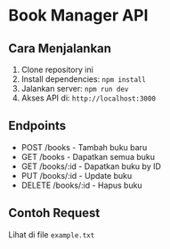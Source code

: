 # Book Manager API

## Cara Menjalankan
1. Clone repository ini
2. Install dependencies: `npm install`
3. Jalankan server: `npm run dev`
4. Akses API di: `http://localhost:3000`

## Endpoints
- POST /books - Tambah buku baru
- GET /books - Dapatkan semua buku
- GET /books/:id - Dapatkan buku by ID
- PUT /books/:id - Update buku
- DELETE /books/:id - Hapus buku

## Contoh Request
Lihat di file `example.txt`